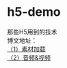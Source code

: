 # h5-demo
那些H5用到的技术  
博文地址：  
[（1）素材加载](http://www.cnblogs.com/leestar54/p/h5-demo-loading.html)  
[（2）音频&视频](http://www.cnblogs.com/leestar54/p/6411495.html)

